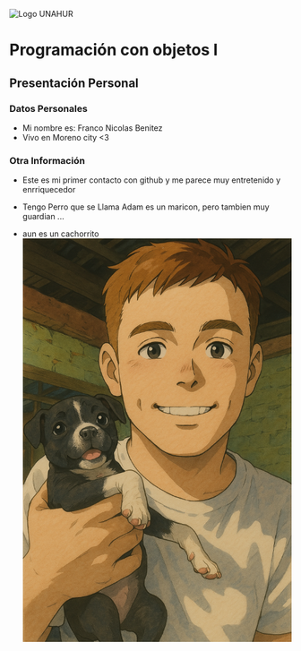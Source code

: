![Logo UNAHUR](./UNAHUR.png)

# Programación con objetos I
## Presentación Personal

### Datos Personales
- Mi nombre es: Franco Nicolas Benitez 
- Vivo en Moreno city <3 


### Otra Información
- Este es mi primer contacto con github y me parece muy entretenido y enrriquecedor 

- Tengo Perro que se Llama Adam es un maricon, pero tambien muy guardian ... 
- aun es un cachorrito
![img](Img_Presentacion.png)
